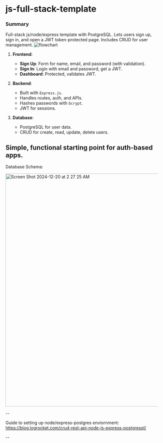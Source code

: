 # js-full-stack-template

### Summary

Full-stack js/node/express template with PostgreSQL. Lets users sign up, sign in, and open a JWT token-protected page. Includes CRUD for user management.
![flowchart](https://github.com/user-attachments/assets/a6cc215d-fa86-4504-b28b-a1d18eac5c8f)

1. **Frontend**:  
   - **Sign Up**: Form for name, email, and password (with validation).  
   - **Sign In**: Login with email and password, get a JWT.  
   - **Dashboard**: Protected, validates JWT.  

2. **Backend**:  
   - Built with `Express.js`.  
   - Handles routes, auth, and APIs.  
   - Hashes passwords with `bcrypt`.  
   - JWT for sessions.

3. **Database**:  
   - PostgreSQL for user data.  
   - CRUD for create, read, update, delete users.  

Simple, functional starting point for auth-based apps.
--

Database Schema:

<img width="768" alt="Screen Shot 2024-12-20 at 2 27 25 AM" src="https://github.com/user-attachments/assets/dd4f8589-c15f-45a8-8f5d-5e16552f968a" />

--

Guide to setting up node/express-postgres enviornment: https://blog.logrocket.com/crud-rest-api-node-js-express-postgresql/

--

